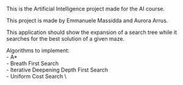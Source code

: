 This is the Artificial Intelligence project made for the AI course.

This project is made by Emmanuele Massidda and Aurora Arrus.

This application should show the expansion of a search tree while it searches for the best solution of a given maze.

Algorithms to implement: \
    - A* \
    - Breath First Search \
    - Iterative Deepening Depth First Search \
    - Uniform Cost Search \
